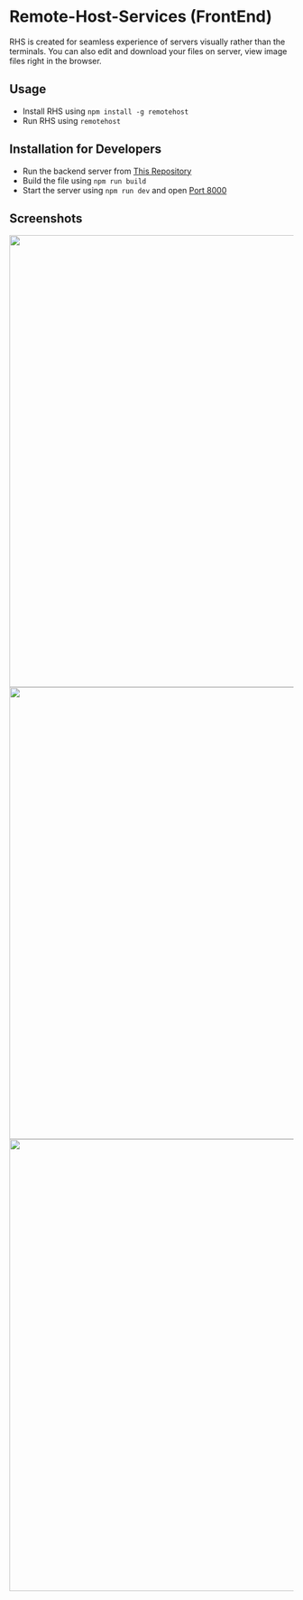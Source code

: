 # Remote-Host-Services (FrontEnd)
RHS is created for seamless experience of servers visually rather than the terminals. You can also edit and download your files on server, view image files right in the browser.

## Usage
- Install RHS using `npm install -g remotehost`
- Run RHS using `remotehost`

## Installation for Developers
- Run the backend server from [This Repository]()
- Build the file using `npm run build`
- Start the server using `npm run dev` and open [Port 8000](http://localhost:8000/)


## Screenshots

<img src="https://user-images.githubusercontent.com/48955936/139337118-1ef288a1-c014-49be-b739-3bc661ec6542.png" width="800"/>
<img src="https://user-images.githubusercontent.com/48955936/139337167-ed81da6d-f072-467a-90a1-4111c866e20c.png" width="800"/>
<img src="https://user-images.githubusercontent.com/48955936/139337175-92119f4c-1084-4dd1-bf62-b7db969f54b2.png" width="800"/>
<!-- ![Login Page](Screenshots/892-0.png)
![Files Page](Screenshots/892-1.png)
![Editor](Screenshots/892-2.png) -->

